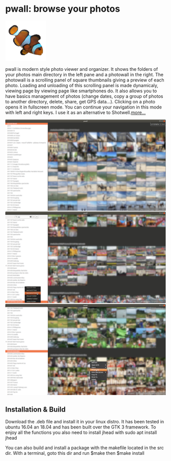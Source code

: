 
pwall: browse your photos
=============================

![pwall icon](https://raw.githubusercontent.com/ltiber/pwall/master/res/pwall/pwall.png)

pwall is modern style photo viewer and organizer.
It shows the folders of your photos main directory
in the left pane and a photowall in the right.
The photowall is a scrolling panel of square thumbnails
giving a preview of each photo. Loading and unloading of this 
scrolling panel is made dynamicaly, viewing page by viewing page
like smartphones do.
It also allows you to have basics management of photos
(change dates, copy a group of photos to another directory, delete, share, get GPS data...).
Clicking on a photo opens it in fullscreen mode. You can continue your navigation in this mode with left and right keys. 
I use it as an alternative to Shotwell.[more...](https://htmlpreview.github.io/?https://raw.githubusercontent.com/ltiber/pwall/master/res/pwall/help.html)
    
![pwall screen](https://raw.githubusercontent.com/ltiber/pwall/master/res/pwall/pwallscreenshot.png)
![pwall folder functions](https://raw.githubusercontent.com/ltiber/pwall/master/res/pwall/pwalloption1.png)
![pwall photo functions](https://raw.githubusercontent.com/ltiber/pwall/master/res/pwall/pwalloption2.png)

Installation & Build
------------------------

Download the .deb file and install it in your linux distro. 
It has been tested in ubuntu 16.04 an 18.04 and has been built
over the GTK 3 framework.
To enjoy all the functions you also need to install jhead
with sudo apt install jhead

You can also build and install a package with the makefile located in the src dir.
With a terminal, goto this dir and run $make then $make install



